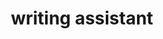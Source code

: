 ---
layout: page
title: writing assistant
description: A system for interactive and iterative text revision.
img: assets/img/R3.png
redirect: https://github.com/vipulraheja/iterater
importance: 1
category: work
---